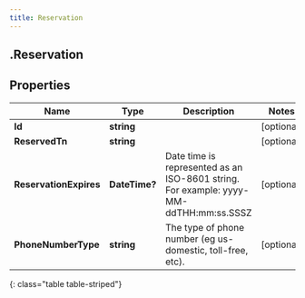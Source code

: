 ```yaml
---
title: Reservation
---
```

## .Reservation

## Properties

|Name | Type | Description | Notes|
|------------ | ------------- | ------------- | -------------|
| **Id** | **string** |  | [optional] |
| **ReservedTn** | **string** |  | [optional] |
| **ReservationExpires** | **DateTime?** | Date time is represented as an ISO-8601 string. For example: yyyy-MM-ddTHH:mm:ss.SSSZ | [optional] |
| **PhoneNumberType** | **string** | The type of phone number (eg us-domestic, toll-free, etc). | [optional] |
{: class="table table-striped"}


